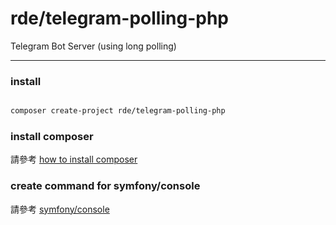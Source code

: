 # rde/telegram-polling-php

Telegram Bot Server (using long polling)

---

### install

```sh

composer create-project rde/telegram-polling-php

```

### install composer

請參考 [how to install composer]

### create command for symfony/console

請參考 [symfony/console]



[how to install composer]:https://getcomposer.org/download/
[symfony/console]:http://symfony.com/doc/current/components/console/introduction.html
